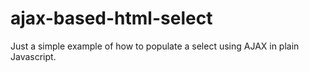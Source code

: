 ajax-based-html-select
======================

Just a simple example of how to populate a select using AJAX in plain Javascript.
